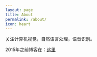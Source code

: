 ```yaml
---
layout: page
title: About
permalink: /about/
icon: heart
---
```


关注计算机视觉，自然语言处理，语音识别。

2015年之前博客在：[这里](http://blog.csdn.net/vsooda/)
